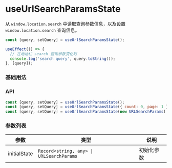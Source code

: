 # useUrlSearchParamsState

从 <code>window.location.search</code> 中读取查询参数信息，以及设置 <code>window.location.search</code> 查询信息。

```js
const [query, setQuery] = useUrlSearchParamsState();

useEffect(() => {
  // 在地址栏 search 查询参数变化时
  console.log('search query', query.toString());
}, [query]);
```

### 基础用法

<code src="./demo/demo1.tsx"></code>

### API

```js
const [query, setQuery] = useUrlSearchParamsState();
const [query, setQuery] = useUrlSearchParamsState({ count: 0, page: 1 });
const [query, setQuery] = useUrlSearchParamsState(new URLSearchParams('count=0&page=1'));
```

### 参数列表

| 参数           | 类型                                                  | 说明    |
|--------------|-----------------------------------------------------|-------|
| initialState | <code>Record<string, any> \| URLSearchParams</code> | 初始化参数 |
